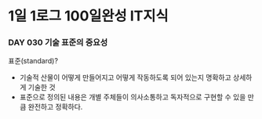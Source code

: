 # 1일 1로그 100일완성 IT지식
### DAY 030 기술 표준의 중요성
표준(standard)?
* 기술적 산물이 어떻게 만들어지고 어떻게 작동하도록 되어 있는지 명확하고 상세하게 기술한 것
* 표준으로 정의된 내용은 개별 주체들이 의사소통하고 독자적으로 구현할 수 있을 만큼 완전하고 정확하다.